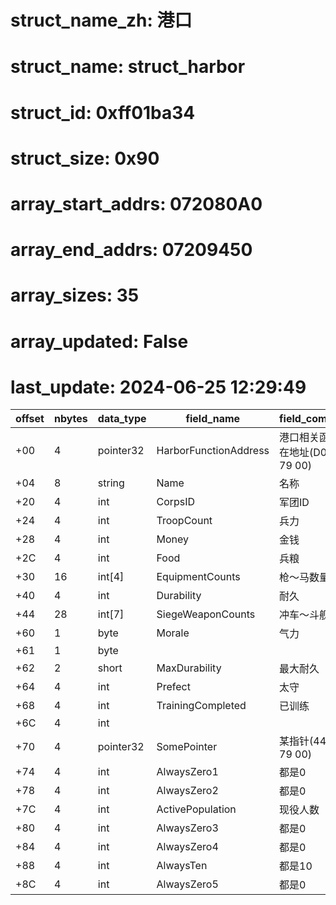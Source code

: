 # struct_name_zh: 港口
# struct_name: struct_harbor
# struct_id: 0xff01ba34
# struct_size: 0x90
# array_start_addrs: 072080A0
# array_end_addrs: 07209450
# array_sizes: 35
# array_updated: False
# last_update: 2024-06-25 12:29:49

| offset | nbytes | data_type | field_name            | field_comment                     |
| ------ | ------ | --------- | --------------------- | --------------------------------- |
| +00    | 4      | pointer32 | HarborFunctionAddress | 港口相关函数所在地址(D0 C7 79 00) |
| +04    | 8      | string    | Name                  | 名称                              |
| +20    | 4      | int       | CorpsID               | 军团ID                            |
| +24    | 4      | int       | TroopCount            | 兵力                              |
| +28    | 4      | int       | Money                 | 金钱                              |
| +2C    | 4      | int       | Food                  | 兵粮                              |
| +30    | 16     | int[4]    | EquipmentCounts       | 枪～马数量                        |
| +40    | 4      | int       | Durability            | 耐久                              |
| +44    | 28     | int[7]    | SiegeWeaponCounts     | 冲车～斗舰数量                    |
| +60    | 1      | byte      | Morale                | 气力                              |
| +61    | 1      | byte      |                       |                                   |
| +62    | 2      | short     | MaxDurability         | 最大耐久                          |
| +64    | 4      | int       | Prefect               | 太守                              |
| +68    | 4      | int       | TrainingCompleted     | 已训练                            |
| +6C    | 4      | int       |                       |                                   |
| +70    | 4      | pointer32 | SomePointer           | 某指针(44 BF 79 00)               |
| +74    | 4      | int       | AlwaysZero1           | 都是0                             |
| +78    | 4      | int       | AlwaysZero2           | 都是0                             |
| +7C    | 4      | int       | ActivePopulation      | 现役人数                          |
| +80    | 4      | int       | AlwaysZero3           | 都是0                             |
| +84    | 4      | int       | AlwaysZero4           | 都是0                             |
| +88    | 4      | int       | AlwaysTen             | 都是10                            |
| +8C    | 4      | int       | AlwaysZero5           | 都是0                             |
